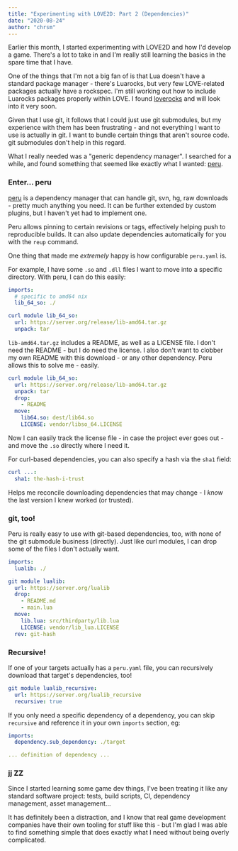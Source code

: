 ```yaml
---
title: "Experimenting with LOVE2D: Part 2 (Dependencies)"
date: "2020-08-24"
author: "chrsm"
---
```


Earlier this month, I started experimenting with LOVE2D and how I'd develop a
game. There's a lot to take in and I'm really still learning the basics in
the spare time that I have.

One of the things that I'm not a big fan of is that Lua doesn't have a standard
package manager - there's Luarocks, but very few LOVE-related packages actually
have a rockspec. I'm still working out how to include Luarocks packages properly
within LOVE. I found [loverocks][1] and will look into it very soon.

Given that I use git, it follows that I could just use git submodules, but my
experience with them has been frustrating - and not everything I want to use
is actually in git. I want to bundle certain things that aren't source code.
git submodules don't help in this regard.

What I really needed was a "generic dependency manager". I searched for a while,
and found something that seemed like exactly what I wanted: [peru][2].


### Enter... peru

[peru][2] is a dependency manager that can handle git, svn, hg, raw downloads -
pretty much anything you need. It can be further extended by custom plugins,
but I haven't yet had to implement one.

Peru allows pinning to certain revisions or tags, effectively helping push
to reproducible builds. It can also update dependencies automatically for you
with the `reup` command.

One thing that made me _extremely_ happy is how configurable `peru.yaml` is.

For example, I have some `.so` and `.dll` files I want to move into a specific
directory. With peru, I can do this easily:

```yaml
imports:
  # specific to amd64 nix
  lib_64_so: ./

curl module lib_64_so:
  url: https://server.org/release/lib-amd64.tar.gz
  unpack: tar

```

`lib-amd64.tar.gz` includes a README, as well as a LICENSE file. I don't need
the README - but I do need the license. I also don't want to clobber my own
README with this download - or any other dependency. Peru allows this to solve
me - easily.

```yaml
curl module lib_64_so:
  url: https://server.org/release/lib-amd64.tar.gz
  unpack: tar
  drop:
    - README
  move:
    lib64.so: dest/lib64.so
    LICENSE: vendor/libso_64.LICENSE
```

Now I can easily track the license file - in case the project ever goes out -
and move the `.so` directly where I need it.

For curl-based dependencies, you can also specify a hash via the `sha1` field:

```yaml
curl ...:
  sha1: the-hash-i-trust
```

Helps me reconcile downloading dependencies that may change - I _know_ the last
version I knew worked (or trusted).


### git, too!

Peru is really easy to use with git-based dependencies, too, with none of the
git submodule business (directly). Just like curl modules, I can drop some
of the files I don't actually want.

```yaml
imports:
  lualib: ./

git module lualib:
  url: https://server.org/lualib
  drop:
    - README.md
    - main.lua
  move:
    lib.lua: src/thirdparty/lib.lua
    LICENSE: vendor/lib_lua.LICENSE
  rev: git-hash
```


### Recursive!

If one of your targets actually has a `peru.yaml` file, you can recursively
download that target's dependencies, too!

```yaml
git module lualib_recursive:
  url: https://server.org/lualib_recursive
  recursive: true
```

If you only need a specific dependency of a dependency, you can skip `recursive`
and reference it in your own `imports` section, eg:

```yaml
imports:
  dependency.sub_dependency: ./target

... definition of dependency ...
```


### jj ZZ

Since I started learning some game dev things, I've been treating it like any
standard software project: tests, build scripts, CI, dependency management,
asset management...

It has definitely been a distraction, and I know that real game development
companies have their own tooling for stuff like this - but I'm glad I was able
to find something simple that does exactly what I need without being overly
complicated.


[1]: https://github.com/Alloyed/loverocks
[2]: https://github.com/buildinspace/peru

